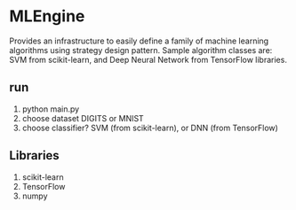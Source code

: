 # MLEngine
Provides an infrastructure to easily define a family of machine learning 
algorithms using strategy design pattern. 
Sample algorithm classes are: SVM from scikit-learn, and 
Deep Neural Network from TensorFlow libraries.

run
-----------------
1) python main.py
2) choose dataset DIGITS or MNIST
3) choose classifier? SVM (from scikit-learn), or DNN (from TensorFlow)

Libraries
-------------------
1) scikit-learn
2) TensorFlow
3) numpy
